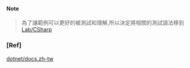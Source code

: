 #### Note
> 為了讓範例可以更好的被測試和理解,所以決定將相關的測試語法移到 [Lab/CSharp](https://github.com/thonyl19/Lab/tree/netCoreMvc_22/netCoreMvc_22)

### [Ref]
[dotnet/docs.zh-tw](https://github.com/dotnet/docs.zh-tw/tree/live/docs)